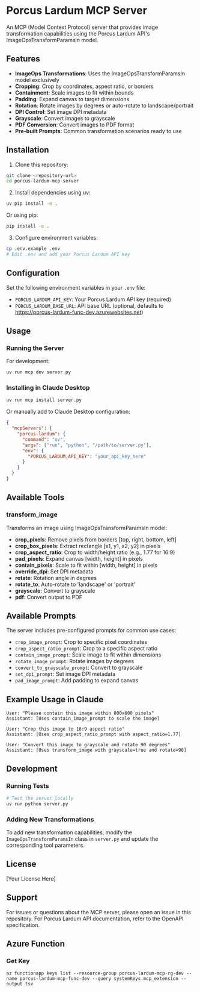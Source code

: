 # Porcus Lardum MCP Server

An MCP (Model Context Protocol) server that provides image transformation capabilities using the Porcus Lardum API's ImageOpsTransformParamsIn model.

## Features

- **ImageOps Transformations**: Uses the ImageOpsTransformParamsIn model exclusively
- **Cropping**: Crop by coordinates, aspect ratio, or borders
- **Containment**: Scale images to fit within bounds
- **Padding**: Expand canvas to target dimensions
- **Rotation**: Rotate images by degrees or auto-rotate to landscape/portrait
- **DPI Control**: Set image DPI metadata
- **Grayscale**: Convert images to grayscale
- **PDF Conversion**: Convert images to PDF format
- **Pre-built Prompts**: Common transformation scenarios ready to use

## Installation

1. Clone this repository:
```bash
git clone <repository-url>
cd porcus-lardum-mcp-server
```

2. Install dependencies using uv:
```bash
uv pip install -e .
```

Or using pip:
```bash
pip install -e .
```

3. Configure environment variables:
```bash
cp .env.example .env
# Edit .env and add your Porcus Lardum API key
```

## Configuration

Set the following environment variables in your `.env` file:

- `PORCUS_LARDUM_API_KEY`: Your Porcus Lardum API key (required)
- `PORCUS_LARDUM_BASE_URL`: API base URL (optional, defaults to https://porcus-lardum-func-dev.azurewebsites.net)

## Usage

### Running the Server

For development:
```bash
uv run mcp dev server.py
```

### Installing in Claude Desktop

```bash
uv run mcp install server.py
```

Or manually add to Claude Desktop configuration:

```json
{
  "mcpServers": {
    "porcus-lardum": {
      "command": "uv",
      "args": ["run", "python", "/path/to/server.py"],
      "env": {
        "PORCUS_LARDUM_API_KEY": "your_api_key_here"
      }
    }
  }
}
```

## Available Tools

### transform_image

Transforms an image using ImageOpsTransformParamsIn model:

- **crop_pixels**: Remove pixels from borders [top, right, bottom, left]
- **crop_box_pixels**: Extract rectangle [x1, y1, x2, y2] in pixels
- **crop_aspect_ratio**: Crop to width/height ratio (e.g., 1.77 for 16:9)
- **pad_pixels**: Expand canvas [width, height] in pixels
- **contain_pixels**: Scale to fit within [width, height] in pixels
- **override_dpi**: Set DPI metadata
- **rotate**: Rotation angle in degrees
- **rotate_to**: Auto-rotate to 'landscape' or 'portrait'
- **grayscale**: Convert to grayscale
- **pdf**: Convert output to PDF

## Available Prompts

The server includes pre-configured prompts for common use cases:

- `crop_image_prompt`: Crop to specific pixel coordinates
- `crop_aspect_ratio_prompt`: Crop to a specific aspect ratio
- `contain_image_prompt`: Scale image to fit within dimensions
- `rotate_image_prompt`: Rotate images by degrees
- `convert_to_grayscale_prompt`: Convert to grayscale
- `set_dpi_prompt`: Set image DPI metadata
- `pad_image_prompt`: Add padding to expand canvas

## Example Usage in Claude

```
User: "Please contain this image within 800x600 pixels"
Assistant: [Uses contain_image_prompt to scale the image]

User: "Crop this image to 16:9 aspect ratio"
Assistant: [Uses crop_aspect_ratio_prompt with aspect_ratio=1.77]

User: "Convert this image to grayscale and rotate 90 degrees"
Assistant: [Uses transform_image with grayscale=true and rotate=90]
```

## Development

### Running Tests

```bash
# Test the server locally
uv run python server.py
```

### Adding New Transformations

To add new transformation capabilities, modify the `ImageOpsTransformParamsIn` class in `server.py` and update the corresponding tool parameters.

## License

[Your License Here]

## Support

For issues or questions about the MCP server, please open an issue in this repository.
For Porcus Lardum API documentation, refer to the OpenAPI specification.


## Azure Function


### Get Key
```
az functionapp keys list --resource-group porcus-lardum-mcp-rg-dev --name porcus-lardum-mcp-func-dev --query systemKeys.mcp_extension --output tsv
```
